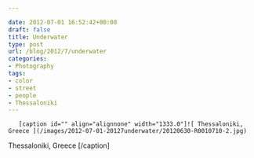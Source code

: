 ```yaml
---

date: 2012-07-01 16:52:42+00:00
draft: false
title: Underwater
type: post
url: /blog/2012/7/underwater
categories:
- Photography
tags:
- color
- street
- people
- Thessaloniki
---
```



  
       [caption id="" align="alignnone" width="1333.0"]![ Thessaloniki, Greece ](/images/2012-07-01-20127underwater/20120630-R0010710-2.jpg)
 Thessaloniki, Greece [/caption]
